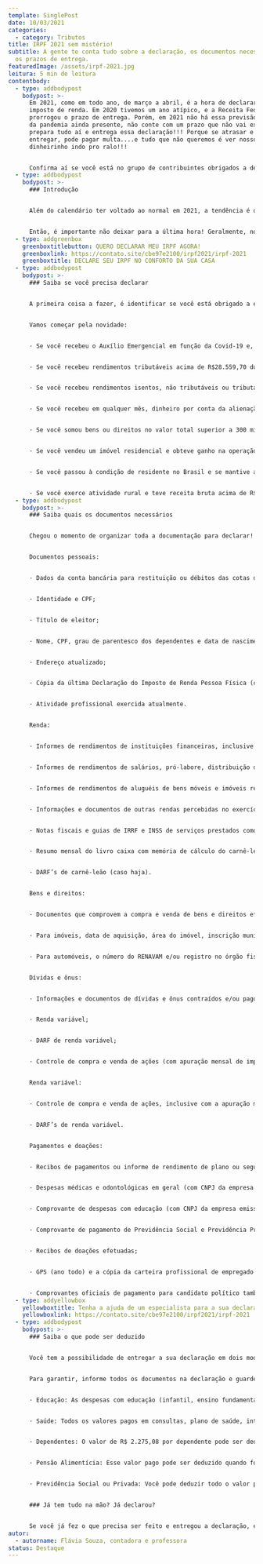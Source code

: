 ```yaml
---
template: SinglePost
date: 10/03/2021
categories:
  - category: Tributos
title: IRPF 2021 sem mistério!
subtitle: A gente te conta tudo sobre a declaração, os documentos necessários e
  os prazos de entrega.
featuredImage: /assets/irpf-2021.jpg
leitura: 5 min de leitura
contentbody:
  - type: addbodypost
    bodypost: >-
      Em 2021, como em todo ano, de março a abril, é a hora de declarar seu
      imposto de renda. Em 2020 tivemos um ano atípico, e a Receita Federal
      prorrogou o prazo de entrega. Porém, em 2021 não há essa previsão, apesar
      da pandemia ainda presente, não conte com um prazo que não vai existir,
      prepara tudo aí e entrega essa declaração!!! Porque se atrasar e não
      entregar, pode pagar multa....e tudo que não queremos é ver nosso querido
      dinheirinho indo pro ralo!!!


      Confirma aí se você está no grupo de contribuintes obrigados a declarar!
  - type: addbodypost
    bodypost: >-
      ### Introdução


      Além do calendário ter voltado ao normal em 2021, a tendência é que um maior número de pessoas sejam obrigadas a declarar. Dentre um dos motivos, a exigência de declaração de quem recebeu auxílio emergencial e receberam outros rendimentos tributáveis de no mínimo R$ 22.847,76.


      Então, é importante não deixar para a última hora! Geralmente, nos últimos dias do prazo o sistema costuma ficar sobrecarregado e instável, e aí, pode ser um estresse ficar tentando enviar as informações e fazer o que precisa ser feito!
  - type: addgreenbox
    greenboxtitlebutton: QUERO DECLARAR MEU IRPF AGORA!
    greenboxlink: https://contato.site/cbe97e2100/irpf2021/irpf-2021
    greenboxtitle: DECLARE SEU IRPF NO CONFORTO DA SUA CASA
  - type: addbodypost
    bodypost: >-
      ### Saiba se você precisa declarar


      A primeira coisa a fazer, é identificar se você está obrigado a entregar a declaração do IRPF 2021. E pra isso, listamos aqui as situações, pra você já verificar se alguma delas se aplica à sua realidade:


      Vamos começar pela novidade:


      · Se você recebeu o Auxílio Emergencial em função da Covid-19 e, além disso, teve rendimentos tributáveis iguais ou superiores a R$ 22.847,76.\*\*


      · Se você recebeu rendimentos tributáveis acima de R$28.559,70 durante o ano de 2020, como salários, comissões, férias, honorários, pró-labore, pensão, receita com aluguel de imóveis, por exemplo.


      · Se você recebeu rendimentos isentos, não tributáveis ou tributados exclusivamente na fonte superiores a R$40.000,00 durante 2020, como por exemplo: salário-família, alimentação e transporte fornecidos pela empresa gratuitamente, indenizações, reembolso de viagens em geral, dentre outros.


      · Se você recebeu em qualquer mês, dinheiro por conta da alienação de bens e direitos (em que tenha incidência de IR) ou realizou operação em bolsas de valores, mercadorias, futuro ou similares;


      · Se você somou bens ou direitos no valor total superior a 300 mil até 31/12/2021 (somando todos os bens);


      · Se você vendeu um imóvel residencial e obteve ganho na operação, mesmo que tenha comprado outro imóvel em um prazo de 180 dias e usou da regra de isenção do imposto de renda;


      · Se você passou à condição de residente no Brasil e se mantive assim até 31/12/2020;


      · Se você exerce atividade rural e teve receita bruta acima de R$142.798,50 ou pretende compensar prejuízos de anos anteriores ou até mesmo de 2020.
  - type: addbodypost
    bodypost: >-
      ### Saiba quais os documentos necessários


      Chegou o momento de organizar toda a documentação para declarar!


      Documentos pessoais:


      · Dados da conta bancária para restituição ou débitos das cotas de imposto apurado, caso haja;


      · Identidade e CPF;


      · Título de eleitor;


      · Nome, CPF, grau de parentesco dos dependentes e data de nascimento;


      · Endereço atualizado;


      · Cópia da última Declaração do Imposto de Renda Pessoa Física (completa) entregue;


      · Atividade profissional exercida atualmente.


      Renda:


      · Informes de rendimentos de instituições financeiras, inclusive corretoras de valores;


      · Informes de rendimentos de salários, pró-labore, distribuição de lucros, aposentadoria, pensão etc.;


      · Informes de rendimentos de aluguéis de bens móveis e imóveis recebidos de pessoas jurídicas;


      · Informações e documentos de outras rendas percebidas no exercício, tais como rendimento de pensão alimentícia, doações, heranças recebidas no ano, seguro desemprego, saque do FGTS, ações judiciais/trabalhistas dentre outras;


      · Notas fiscais e guias de IRRF e INSS de serviços prestados como autônomo;


      · Resumo mensal do livro caixa com memória de cálculo do carnê-leão (caso haja);


      · DARF’s de carnê-leão (caso haja).


      Bens e direitos:


      · Documentos que comprovem a compra e venda de bens e direitos efetuadas ao longo de 2020 – imóveis, contas-correntes, aplicações financeiras, veículos etc.;


      · Para imóveis, data de aquisição, área do imóvel, inscrição municipal (IPTU), registro de inscrição no órgão público e registro no cartório de imóveis;


      · Para automóveis, o número do RENAVAM e/ou registro no órgão fiscalizador correspondente.


      Dívidas e ônus:


      · Informações e documentos de dívidas e ônus contraídos e/ou pagos no ano de 2020;


      · Renda variável;


      · DARF de renda variável;


      · Controle de compra e venda de ações (com apuração mensal de imposto).


      Renda variável:


      · Controle de compra e venda de ações, inclusive com a apuração mensal de imposto;


      · DARF’s de renda variável.


      Pagamentos e doações:


      · Recibos de pagamentos ou informe de rendimento de plano ou seguro-saúde (com CNPJ da empresa emissora e a indicação do paciente);


      · Despesas médicas e odontológicas em geral (com CNPJ da empresa emissora ou CPF do profissional e a indicação do paciente);


      · Comprovante de despesas com educação (com CNPJ da empresa emissora e a indicação do aluno);


      · Comprovante de pagamento de Previdência Social e Previdência Privada (com CNPJ da empresa emissora);


      · Recibos de doações efetuadas;


      · GPS (ano todo) e a cópia da carteira profissional de empregado doméstico;


      · Comprovantes oficiais de pagamento para candidato político também devem ser declarados.
  - type: addyellowbox
    yellowboxtitle: Tenha a ajuda de um especialista para a sua declaração do IRPF, clque aqui!
    yellowboxlink: https://contato.site/cbe97e2100/irpf2021/irpf-2021
  - type: addbodypost
    bodypost: >-
      ### Saiba o que pode ser deduzido


      Você tem a possibilidade de entregar a sua declaração em dois modelos: a declaração *simplificada*, que deduz 20% da base de cálculo do imposto, até o limite de R$16.754,34 (onde você não precisa detalhar todos os valores dedutíveis), e a declaração *completa*, que considera todas as despesas dedutíveis que você teve durante o ano de 2020.


      Para garantir, informe todos os documentos na declaração e guarde os comprovantes, assim você pode comparar qual é o modelo mais vantajoso de acordo com a sua situação. E, para analisar, saiba o que pode ser deduzido:


      · Educação: As despesas com educação (infantil, ensino fundamental, médio e superior) do próprio contribuinte e seus dependentes podem ser deduzidas da base de cálculo do imposto, no limite de R$ 3.561,50 por pessoa. Lembre que material escolar, despesas com transporte, alimentação, cursos de idioma e preparatórios não podem ser incluídos no valor dedutível.


      · Saúde: Todos os valores pagos em consultas, plano de saúde, internações, psicólogo, dentista, entre outras despesas médicas, podem ser deduzidos integralmente do imposto de renda, sejam os gastos do próprio contribuinte ou de seus dependentes, mediante a comprovação com notas fiscais e/ou recibos.


      · Dependentes: O valor de R$ 2.275,08 por dependente pode ser deduzido com pais, filhos, enteados e companheiros, que podem ser adicionados como dependentes.


      · Pensão Alimentícia: Esse valor pago pode ser deduzido quando for definido em decisão judicial ou acordo extrajudicial.


      · Previdência Social ou Privada: Você pode deduzir todo o valor pago ao INSS em folha ou de forma autônoma, inclusive dos dependentes. A previdência privada do tipo PGBL (Plano Gerador de Benefício Livre) pode ser deduzida no limite de 12% da renda bruta anual tributável declarada.


      ### Já tem tudo na mão? Já declarou?


      Se você já fez o que precisa ser feito e entregou a declaração, é só aguardar os lotes de restituição e ficar tranquilo!
autor:
  - autorname: Flávia Souza, contadora e professora
status: Destaque
---
```


